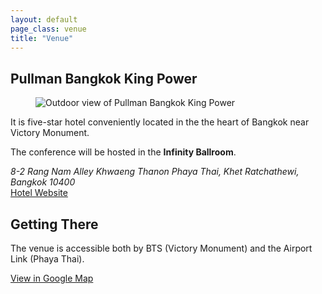 ```yaml
---
layout: default
page_class: venue
title: "Venue"
---
```


<section class="venue-location">
  <h2>Pullman Bangkok King Power</h2>

  <div class="card-venue">
    <figure class="card-venue__image">
      <img src="/images/venue/venue-day-outdoor.jpg" alt="Outdoor view of Pullman Bangkok King Power" class="img-fluid" />
    </figure>
    <div class="card-venue__info">
      <p>It is five-star hotel conveniently located in the the heart of Bangkok near Victory Monument.</p>
      <p>The conference will be hosted in the <strong>Infinity Ballroom</strong>.</p>
      <address class="card-venue__address">
        <span class="street-address">8-2 Rang Nam Alley</span>
        <span class="extended-address">Khwaeng Thanon Phaya Thai, Khet Ratchathewi,</span>
        <span class="locality">Bangkok</span>
        <span class="postal-code">10400</span>
      </address>
      <a href=" https://www.pullmanbangkokkingpower.com/" target="_blank" class="card-venue__btn btn btn--primary">Hotel Website</a>
    </div>
  </div>
</section>

<section class="venue-access">
  <h2>Getting There</h2>

  <p>The venue is accessible both by BTS (Victory Monument) and the Airport Link (Phaya Thai).</p>

  <a href="https://goo.gl/maps/vnLpSxt1zzw" target="_blank" class="card-venue__btn btn btn--primary">View in Google Map</a>
</section>
